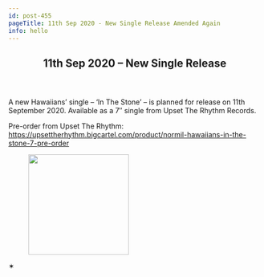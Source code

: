 ```yaml
---
id: post-455
pageTitle: 11th Sep 2020 - New Single Release Amended Again
info: hello
---
```

<article id="post-455">
<header>
<h2>11th Sep 2020 &#8211; New Single Release</h2> </header>
<p>A new Hawaiians&#8217; single &#8211; &#8216;In The Stone&#8217; &#8211; is planned for release on 11th September 2020. Available as a 7&#8243; single from Upset The Rhythm Records.</p>
<p>Pre-order from Upset The Rhythm: <a href="https://upsettherhythm.bigcartel.com/product/normil-hawaiians-in-the-stone-7-pre-order" target="_blank" rel="noreferrer noopener">https://upsettherhythm.bigcartel.com/product/normil-hawaiians-in-the-stone-7-pre-order</a></p>
<div class="wp-block-image"><figure class="aligncenter size-large is-resized"><a href="https://upsettherhythm.bigcartel.com/product/normil-hawaiians-in-the-stone-7-pre-order" target="_blank" rel="noopener noreferrer"><img loading="lazy" src="https://normilhawaiians.com/wp-content/uploads/2020/08/in-the-stone-cover.png" alt="" class="wp-image-457" width="200" height="200" /></a></figure></div>
<p></p>
<footer>
<p class="break">&#x2736;</p>
</footer>
</article>